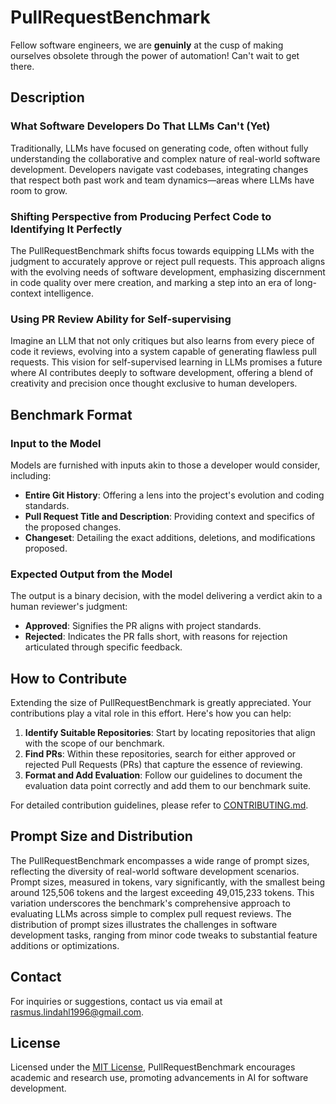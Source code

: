 # PullRequestBenchmark

Fellow software engineers, we are **genuinly** at the cusp of making ourselves obsolete through the power of automation! Can't wait to get there.

## Description

### What Software Developers Do That LLMs Can't (Yet)
Traditionally, LLMs have focused on generating code, often without fully understanding the collaborative and complex nature of real-world software development. Developers navigate vast codebases, integrating changes that respect both past work and team dynamics—areas where LLMs have room to grow.

### Shifting Perspective from Producing Perfect Code to Identifying It Perfectly
The PullRequestBenchmark shifts focus towards equipping LLMs with the judgment to accurately approve or reject pull requests. This approach aligns with the evolving needs of software development, emphasizing discernment in code quality over mere creation, and marking a step into an era of long-context intelligence.

### Using PR Review Ability for Self-supervising
Imagine an LLM that not only critiques but also learns from every piece of code it reviews, evolving into a system capable of generating flawless pull requests. This vision for self-supervised learning in LLMs promises a future where AI contributes deeply to software development, offering a blend of creativity and precision once thought exclusive to human developers.

## Benchmark Format

### Input to the Model

Models are furnished with inputs akin to those a developer would consider, including:

- **Entire Git History**: Offering a lens into the project's evolution and coding standards.
- **Pull Request Title and Description**: Providing context and specifics of the proposed changes.
- **Changeset**: Detailing the exact additions, deletions, and modifications proposed.

### Expected Output from the Model

The output is a binary decision, with the model delivering a verdict akin to a human reviewer's judgment:

- **Approved**: Signifies the PR aligns with project standards.
- **Rejected**: Indicates the PR falls short, with reasons for rejection articulated through specific feedback.

## How to Contribute

Extending the size of PullRequestBenchmark is greatly appreciated. Your contributions play a vital role in this effort. Here's how you can help:

1. **Identify Suitable Repositories**: Start by locating repositories that align with the scope of our benchmark.
2. **Find PRs**: Within these repositories, search for either approved or rejected Pull Requests (PRs) that capture the essence of reviewing.
3. **Format and Add Evaluation**: Follow our guidelines to document the evaluation data point correctly and add them to our benchmark suite.

For detailed contribution guidelines, please refer to [CONTRIBUTING.md](CONTRIBUTING.md).

## Prompt Size and Distribution

The PullRequestBenchmark encompasses a wide range of prompt sizes, reflecting the diversity of real-world software development scenarios. Prompt sizes, measured in tokens, vary significantly, with the smallest being around 125,506 tokens and the largest exceeding 49,015,233 tokens. This variation underscores the benchmark's comprehensive approach to evaluating LLMs across simple to complex pull request reviews. The distribution of prompt sizes illustrates the challenges in software development tasks, ranging from minor code tweaks to substantial feature additions or optimizations.

## Contact

For inquiries or suggestions, contact us via email at rasmus.lindahl1996@gmail.com.

## License

Licensed under the [MIT License](LICENSE), PullRequestBenchmark encourages academic and research use, promoting advancements in AI for software development.
